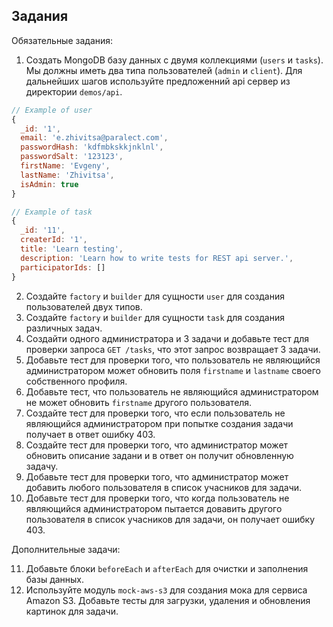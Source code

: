 ## Задания

Обязательные задания:

1. Создать MongoDB базу данных с двумя коллекциями (`users` и `tasks`). Мы должны иметь два типа пользователей (`admin` и `client`). Для дальнейших шагов используйте предложенний api сервер из директории `demos/api`.
```javascript
// Example of user
{
  _id: '1',
  email: 'e.zhivitsa@paralect.com',
  passwordHash: 'kdfmbkskkjnklnl',
  passwordSalt: '123123',
  firstName: 'Evgeny',
  lastName: 'Zhivitsa',
  isAdmin: true
}
```

```javascript
// Example of task
{
  _id: '11',
  createrId: '1',
  title: 'Learn testing',
  description: 'Learn how to write tests for REST api server.',
  participatorIds: []
}
```

2. Создайте `factory` и `builder` для сущности `user` для создания пользователей двух типов.
3. Создайте `factory` и `builder` для сущности `task` для создания различных задач.
4. Создайти одного администратора и 3 задачи и добавьте тест для проверки запроса `GET /tasks`, что этот запрос возвращает 3 задачи.
5. Добавьте тест для проверки того, что пользователь не являющийся администратором может обновить поля `firstname` и `lastname` своего собственного профиля.
6. Добавьте тест, что пользователь не являющийся администратором не может обновить `firstname` другого пользователя. 
7. Создайте тест для проверки того, что если пользователь не являющийся администратором при попытке создания задачи получает в ответ ошибку 403.
8. Создайте тест для проверки того, что администратор может обновить описание задани и в ответ он получит обновленную задачу.
9. Добавьте тест для проверки того, что администратор может добавить любого пользователя в список учасников для задачи.
10. Добавьте тест для проверки того, что когда пользователь не являющийся администратором пытается довавить другого пользователя в список учасников для задачи, он получает ошибку 403.

Дополнительные задачи:

11. Добавьте блоки `beforeEach` и `afterEach` для очистки и заполнения базы данных.
12. Используйте модуль `mock-aws-s3` для создания мока для сервиса Amazon S3. Добавьте тесты для загрузки, удаления и обновления картинок для задачи.
